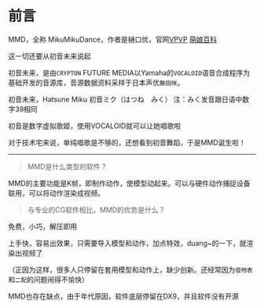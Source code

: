 # 前言

MMD，全称 MikuMikuDance，作者是樋口优，官网[VPVP](https://sites.google.com/view/vpvp/)  [萌娘百科](https://zh.moegirl.org.cn/MikuMikuDance)

这一切还要从初音未来说起

初音未来，是由`CRYPTON` FUTURE MEDIA以Yamaha的`VOCALOID`语音合成程序为基础开发的音源库，音源数据资料采样于日本声优`藤田咲`。

初音未来，Hatsune Miku 初音ミク（はつね　みく）  注：みく发音跟日语中数字39相同

初音是数字虚拟歌姬，使用VOCALOID就可以让她唱歌啦

对于技术宅来说，单纯唱歌是不够的，还想看到初音舞蹈，于是MMD诞生啦！

----

> MMD是什么类型的软件？

MMD的主要功能是K帧，即制作动作，使模型动起来。可以与硬件动作捕捉设备联用，可以将动作渲染成视频。

> 与专业的CG软件相比，MMD的优势是什么？

免费，小巧，解压即用

上手快，容易出效果，只需要导入模型和动作，加点特效，duang~的一下，就渲染出视频了 

（正因为这样，很多人只停留在套用模型和动作上，缺少创新。还经常因为`借物表`和`二配`的问题闹得不愉快）

MMD也存在缺点，由于年代原因，软件底层停留在DX9，并且软件没有开源













